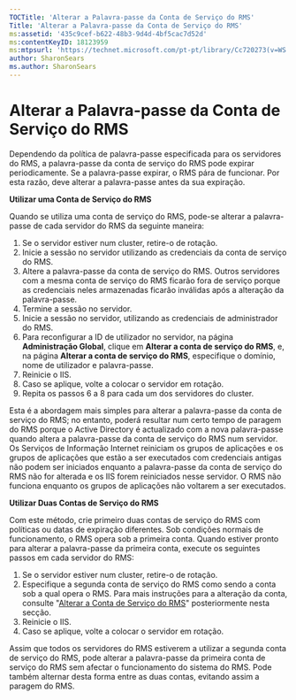 ```yaml
---
TOCTitle: 'Alterar a Palavra-passe da Conta de Serviço do RMS'
Title: 'Alterar a Palavra-passe da Conta de Serviço do RMS'
ms:assetid: '435c9cef-b622-48b3-9d4d-4bf5cac7d52d'
ms:contentKeyID: 18123959
ms:mtpsurl: 'https://technet.microsoft.com/pt-pt/library/Cc720273(v=WS.10)'
author: SharonSears
ms.author: SharonSears
---
```


Alterar a Palavra-passe da Conta de Serviço do RMS
==================================================

Dependendo da política de palavra-passe especificada para os servidores do RMS, a palavra-passe da conta de serviço do RMS pode expirar periodicamente. Se a palavra-passe expirar, o RMS pára de funcionar. Por esta razão, deve alterar a palavra-passe antes da sua expiração.

**Utilizar uma Conta de Serviço do RMS**

Quando se utiliza uma conta de serviço do RMS, pode-se alterar a palavra-passe de cada servidor do RMS da seguinte maneira:

1.  Se o servidor estiver num cluster, retire-o de rotação.
2.  Inicie a sessão no servidor utilizando as credenciais da conta de serviço do RMS.
3.  Altere a palavra-passe da conta de serviço do RMS.
    Outros servidores com a mesma conta de serviço do RMS ficarão fora de serviço porque as credenciais neles armazenadas ficarão inválidas após a alteração da palavra-passe.
4.  Termine a sessão no servidor.
5.  Inicie a sessão no servidor, utilizando as credenciais de administrador do RMS.
6.  Para reconfigurar a ID de utilizador no servidor, na página **Administração Global**, clique em **Alterar a conta de serviço do RMS**, e, na página **Alterar a conta de serviço do RMS**, especifique o domínio, nome de utilizador e palavra-passe.
7.  Reinicie o IIS.
8.  Caso se aplique, volte a colocar o servidor em rotação.
9.  Repita os passos 6 a 8 para cada um dos servidores do cluster.

Esta é a abordagem mais simples para alterar a palavra-passe da conta de serviço do RMS; no entanto, poderá resultar num certo tempo de paragem do RMS porque o Active Directory é actualizado com a nova palavra-passe quando altera a palavra-passe da conta de serviço do RMS num servidor. Os Serviços de Informação Internet reiniciam os grupos de aplicações e os grupos de aplicações que estão a ser executados com credenciais antigas não podem ser iniciados enquanto a palavra-passe da conta de serviço do RMS não for alterada e os IIS forem reiniciados nesse servidor. O RMS não funciona enquanto os grupos de aplicações não voltarem a ser executados.

**Utilizar Duas Contas de Serviço do RMS**

Com este método, crie primeiro duas contas de serviço do RMS com políticas ou datas de expiração diferentes. Sob condições normais de funcionamento, o RMS opera sob a primeira conta. Quando estiver pronto para alterar a palavra-passe da primeira conta, execute os seguintes passos em cada servidor do RMS:

1.  Se o servidor estiver num cluster, retire-o de rotação.
2.  Especifique a segunda conta de serviço do RMS como sendo a conta sob a qual opera o RMS. Para mais instruções para a alteração da conta, consulte "[Alterar a Conta de Serviço do RMS](https://technet.microsoft.com/f257d66d-b823-41e4-bcb7-7c90eb295238)" posteriormente nesta secção.
3.  Reinicie o IIS.
4.  Caso se aplique, volte a colocar o servidor em rotação.

Assim que todos os servidores do RMS estiverem a utilizar a segunda conta de serviço do RMS, pode alterar a palavra-passe da primeira conta de serviço do RMS sem afectar o funcionamento do sistema do RMS. Pode também alternar desta forma entre as duas contas, evitando assim a paragem do RMS.
